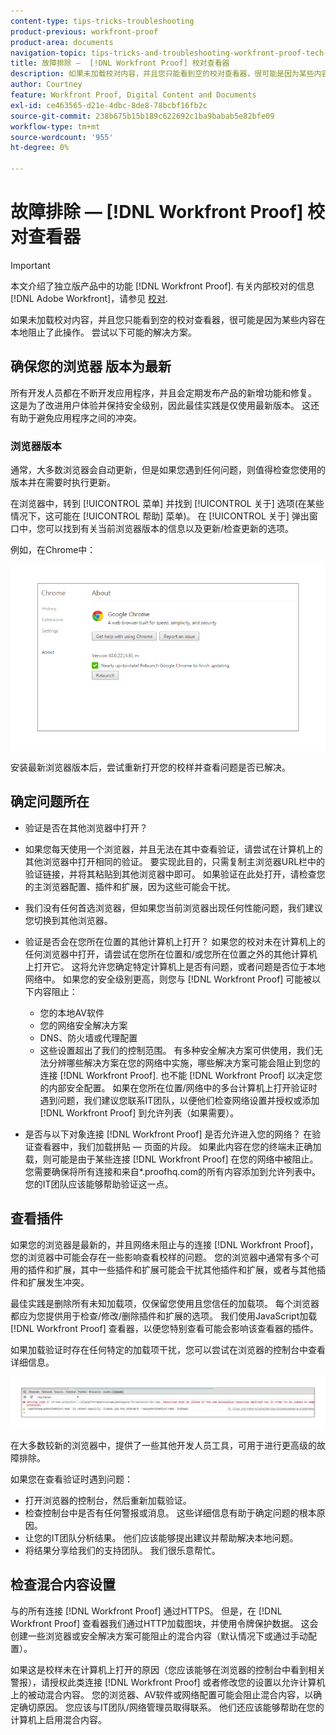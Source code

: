 ```yaml
---
content-type: tips-tricks-troubleshooting
product-previous: workfront-proof
product-area: documents
navigation-topic: tips-tricks-and-troubleshooting-workfront-proof-tech-corner
title: 故障排除 —  [!DNL Workfront Proof] 校对查看器
description: 如果未加载校对内容，并且您只能看到空的校对查看器，很可能是因为某些内容在本地阻止了此操作。
author: Courtney
feature: Workfront Proof, Digital Content and Documents
exl-id: ce463565-d21e-4dbc-8de8-78bcbf16fb2c
source-git-commit: 238b675b15b189c622692c1ba9babab5e82bfe09
workflow-type: tm+mt
source-wordcount: '955'
ht-degree: 0%

---
```


# 故障排除 —  [!DNL Workfront Proof] 校对查看器

<!-- Audited: 01/2024 -->

>[!IMPORTANT]
>
>本文介绍了独立版产品中的功能 [!DNL Workfront Proof]. 有关内部校对的信息 [!DNL Adobe Workfront]，请参见 [校对](../../../review-and-approve-work/proofing/proofing.md).

如果未加载校对内容，并且您只能看到空的校对查看器，很可能是因为某些内容在本地阻止了此操作。 尝试以下可能的解决方案。

## 确保您的浏览器 <!--and [!DNL Flash Player]--> 版本为最新

所有开发人员都在不断开发应用程序，并且会定期发布产品的新增功能和修复。 这是为了改进用户体验并保持安全级别，因此最佳实践是仅使用最新版本。 这还有助于避免应用程序之间的冲突。

<!--
### [!DNL Flash Player] Plugin Version

To check your current [!DNL Flash Player] version visit the [[!DNL Adobe] website](http://www.adobe.com/software/flash/about/).

![ProofView_2.png](assets/proofview-2-350x199.png)

If your version number differs from the one listed for your platform go to the [[!DNL Flash Player] download page](http://get.adobe.com/flashplayer/otherversions/) and get the latest version.

Please note: we do recommend using the original [!DNL Adobe] plugin, so if your browser uses a built-in solution deactivate it and install the [!DNL Adobe] solution.
-->

### 浏览器版本

通常，大多数浏览器会自动更新，但是如果您遇到任何问题，则值得检查您使用的版本并在需要时执行更新。

在浏览器中，转到 [!UICONTROL 菜单] 并找到 [!UICONTROL 关于] 选项(在某些情况下，这可能在 [!UICONTROL 帮助] 菜单)。 在 [!UICONTROL 关于] 弹出窗口中，您可以找到有关当前浏览器版本的信息以及更新/检查更新的选项。

例如，在Chrome中：

![Chrome浏览器版本](assets/proofview-3.png)

安装最新浏览器版本后，尝试重新打开您的校样并查看问题是否已解决。

<!--
## Ensure Your Local [!DNL Flash] Storage is Available

Our [!DNL Workfront Proof] Viewer is based on Flash, and we store some data about the proofs (i.e., comments, proof tiles, [!DNL Workfront Proof] Viewer settings) on your computer using [!DNL Flash Player]. If the [!DNL Workfront Proof] Viewer opens, but there is no content inside you will want to make sure that the Flash Storage is available on your machine and that [!DNL Workfront Proof] is allowed to use it.

If there is some storage allocated, but you're working with the bigger proofs with multiple pages and comments try to increase the [!DNL Flash] Storage and re-load your proof.

Please see [Problems With Viewing Proofs - [!DNL Flash] Shared Objects Explained](../../../workfront-proof/wp-tech-corner/troubleshooting/view-proof-flash-shared-object.md) for the detailed instructions.
-->

## 确定问题所在

* 验证是否在其他浏览器中打开？
* 如果您每天使用一个浏览器，并且无法在其中查看验证，请尝试在计算机上的其他浏览器中打开相同的验证。 要实现此目的，只需复制主浏览器URL栏中的验证链接，并将其粘贴到其他浏览器中即可。 如果验证在此处打开，请检查您的主浏览器配置、插件和扩展，因为这些可能会干扰。
* 我们没有任何首选浏览器，但如果您当前浏览器出现任何性能问题，我们建议您切换到其他浏览器。
* 验证是否会在您所在位置的其他计算机上打开？
如果您的校对未在计算机上的任何浏览器中打开，请尝试在您所在位置和/或您所在位置之外的其他计算机上打开它。 这将允许您确定特定计算机上是否有问题，或者问题是否位于本地网络中。
如果您的安全级别更高，则您与 [!DNL Workfront Proof] 可能被以下内容阻止：

   * 您的本地AV软件
   * 您的网络安全解决方案
   * DNS、防火墙或代理配置
   * 这些设置超出了我们的控制范围。 有多种安全解决方案可供使用，我们无法分辨哪些解决方案在您的网络中实施，哪些解决方案可能会阻止到您的连接 [!DNL Workfront Proof]. 也不能 [!DNL Workfront Proof] 以决定您的内部安全配置。 如果在您所在位置/网络中的多台计算机上打开验证时遇到问题，我们建议您联系IT团队，以便他们检查网络设置并授权或添加 [!DNL Workfront Proof] 到允许列表（如果需要）。

* 是否与以下对象连接 [!DNL Workfront Proof] 是否允许进入您的网络？
在验证查看器中，我们加载拼贴 — 页面的片段。 如果此内容在您的终端未正确加载，则可能是由于某些连接 [!DNL Workfront Proof] 在您的网络中被阻止。 您需要确保将所有连接和来自*.proofhq.com的所有内容添加到允许列表中。 您的IT团队应该能够帮助验证这一点。

## 查看插件

如果您的浏览器是最新的，并且网络未阻止与的连接 [!DNL Workfront Proof]，您的浏览器中可能会存在一些影响查看校样的问题。 您的浏览器中通常有多个可用的插件和扩展，其中一些插件和扩展可能会干扰其他插件和扩展，或者与其他插件和扩展发生冲突。

最佳实践是删除所有未知加载项，仅保留您使用且您信任的加载项。 每个浏览器都应为您提供用于检查/修改/删除插件和扩展的选项。 我们使用JavaScript加载 [!DNL Workfront Proof] 查看器，以便您特别查看可能会影响该查看器的插件。

如果加载验证时存在任何特定的加载项干扰，您可以尝试在浏览器的控制台中查看详细信息。

![浏览器控制台](assets/proofview-4.png)

在大多数较新的浏览器中，提供了一些其他开发人员工具，可用于进行更高级的故障排除。

如果您在查看验证时遇到问题：

* 打开浏览器的控制台，然后重新加载验证。
* 检查控制台中是否有任何警报或消息。 这些详细信息有助于确定问题的根本原因。
* 让您的IT团队分析结果。 他们应该能够提出建议并帮助解决本地问题。
* 将结果分享给我们的支持团队。 我们很乐意帮忙。

## 检查混合内容设置

与的所有连接 [!DNL Workfront Proof] 通过HTTPS。 但是，在 [!DNL Workfront Proof] 查看器我们通过HTTP加载图块，并使用令牌保护数据。 这会创建一些浏览器或安全解决方案可能阻止的混合内容（默认情况下或通过手动配置）。

如果这是校样未在计算机上打开的原因（您应该能够在浏览器的控制台中看到相关警报），请授权此类连接 [!DNL Workfront Proof] 或者修改您的设置以允许计算机上的被动混合内容。 您的浏览器、AV软件或网络配置可能会阻止混合内容，以确定确切原因。 您应该与IT团队/网络管理员取得联系。 他们还应该能够帮助在您的计算机上启用混合内容。


